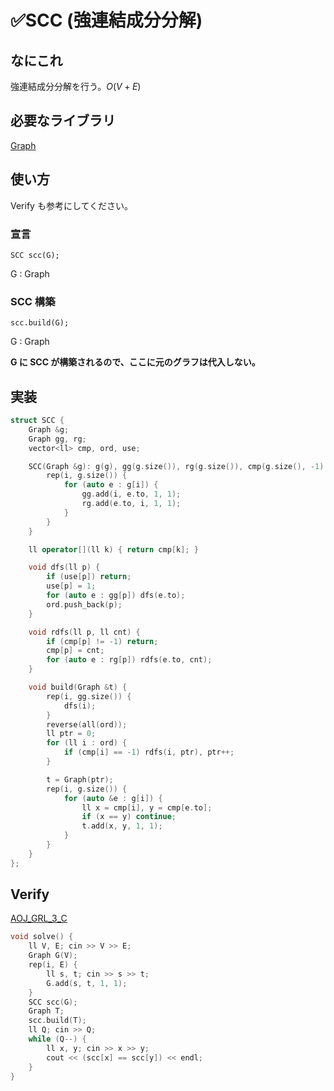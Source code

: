 # ✅SCC (強連結成分分解)

## なにこれ
強連結成分分解を行う。$O(V + E)$

## 必要なライブラリ
[Graph](https://oxojo.github.io/Oxojo-Library/Graph/Graph)

## 使い方

Verify も参考にしてください。

### 宣言
```
SCC scc(G);
```
G : Graph

### SCC 構築
```
scc.build(G);
```
G : Graph

**G に SCC が構築されるので、ここに元のグラフは代入しない。**

## 実装
```cpp
struct SCC {
	Graph &g;
	Graph gg, rg;
	vector<ll> cmp, ord, use;

	SCC(Graph &g): g(g), gg(g.size()), rg(g.size()), cmp(g.size(), -1), use(g.size()) {
		rep(i, g.size()) {
			for (auto e : g[i]) {
				gg.add(i, e.to, 1, 1);
				rg.add(e.to, i, 1, 1);
			}
		}
	}

	ll operator[](ll k) { return cmp[k]; }

	void dfs(ll p) {
		if (use[p]) return;
		use[p] = 1;
		for (auto e : gg[p]) dfs(e.to);
		ord.push_back(p);
	}

	void rdfs(ll p, ll cnt) {
		if (cmp[p] != -1) return;
		cmp[p] = cnt;
		for (auto e : rg[p]) rdfs(e.to, cnt);
	}

	void build(Graph &t) {
		rep(i, gg.size()) {
			dfs(i);
		}
		reverse(all(ord));
		ll ptr = 0;
		for (ll i : ord) {
			if (cmp[i] == -1) rdfs(i, ptr), ptr++;
		}

		t = Graph(ptr);
		rep(i, g.size()) {
			for (auto &e : g[i]) {
				ll x = cmp[i], y = cmp[e.to];
				if (x == y) continue;
				t.add(x, y, 1, 1);
			}
		}
	}
};
```

## Verify
[AOJ_GRL_3_C](https://onlinejudge.u-aizu.ac.jp/problems/GRL_3_C)
```cpp
void solve() {
	ll V, E; cin >> V >> E;
	Graph G(V);
	rep(i, E) {
		ll s, t; cin >> s >> t;
		G.add(s, t, 1, 1);
	}
	SCC scc(G);
	Graph T;
	scc.build(T);
	ll Q; cin >> Q;
	while (Q--) {
		ll x, y; cin >> x >> y;
		cout << (scc[x] == scc[y]) << endl;
	}
}
```
